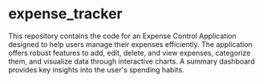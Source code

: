 # expense_tracker
This repository contains the code for an Expense Control Application designed to help users manage their expenses efficiently. The application offers robust features to add, edit, delete, and view expenses, categorize them, and visualize data through interactive charts. A summary dashboard provides key insights into the user's spending habits.
